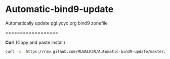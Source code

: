 Automatic-bind9-update
======================

Automatically update pgl.yoyo.org bind9 zonefile


==================

**Curl** (Copy and paste install)
```bash
curl -s  https://raw.github.com/MLWALK3R/Automatic-bind9-update/master/bindupdate.sh | bash
```
